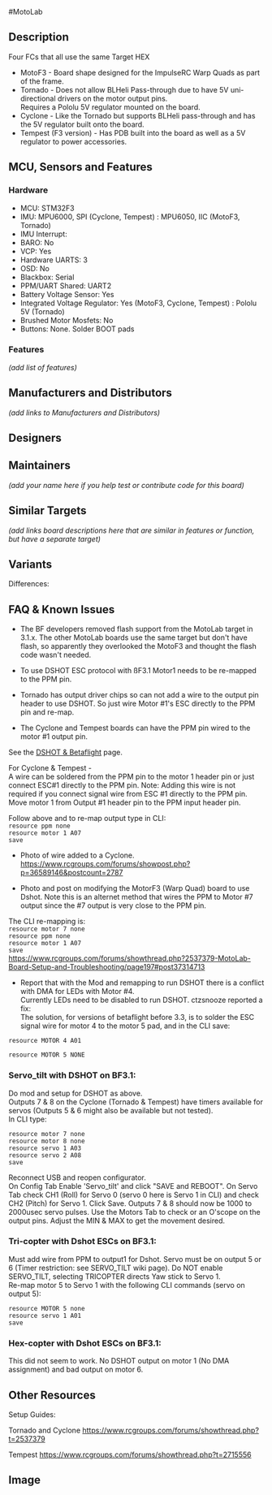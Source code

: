 #MotoLab 
## Description
Four FCs that all use the same Target HEX

- MotoF3 - Board shape designed for the ImpulseRC Warp Quads as part of the frame.   
- Tornado - Does not allow BLHeli Pass-through due to have 5V uni-directional drivers on the motor output pins.  
  Requires a Pololu 5V regulator mounted on the board.
- Cyclone - Like the Tornado but supports BLHeli pass-through and has the 5V regulator built onto the board.  
- Tempest (F3 version) - Has PDB built into the board as well as a 5V regulator to power accessories.  


## MCU, Sensors and Features

### Hardware
  - MCU: STM32F3
  - IMU: MPU6000, SPI (Cyclone, Tempest)
       : MPU6050, IIC (MotoF3, Tornado)
  - IMU Interrupt: 
  - BARO: No
  - VCP: Yes
  - Hardware UARTS: 3
  - OSD: No
  - Blackbox: Serial
  - PPM/UART Shared: UART2
  - Battery Voltage Sensor: Yes
  - Integrated Voltage Regulator: Yes (MotoF3, Cyclone, Tempest)
                                : Pololu 5V (Tornado)
  - Brushed Motor Mosfets: No
  - Buttons: None. Solder BOOT pads

### Features

_(add list of features)_

## Manufacturers and Distributors

_(add links to Manufacturers and Distributors)_

## Designers


## Maintainers
_(add your name here if you help test or contribute code for this board)_


## Similar Targets

_(add links board descriptions here that are similar in features or function, but have a separate target)_


## Variants

Differences:


## FAQ & Known Issues

- The BF developers removed flash support from the MotoLab target in 3.1.x. The other MotoLab boards use the same target but don't have flash, so apparently they overlooked the MotoF3 and thought the flash code wasn't needed.   

- To use DSHOT ESC protocol with ßF3.1 Motor1 needs to be re-mapped to the PPM pin.

- Tornado has output driver chips so can not add a wire to the output pin header to use DSHOT.  So just wire Motor #1's ESC directly to the PPM pin and re-map.

- The Cyclone and Tempest boards can have the PPM pin wired to the motor #1 output pin. 

See the [DSHOT & Betaflight](https://github.com/betaflight/betaflight/wiki/DSHOT%20ESC%20Protocol) page.  

For Cyclone & Tempest -   
A wire can be soldered from the PPM pin to the motor 1 header pin or just connect ESC#1 directly to the PPM pin.
Note: Adding this wire is not required if you connect signal wire from ESC #1 directly to the PPM pin.  
 Move motor 1 from Output #1 header pin to the PPM input header pin.   

 Follow above and to re-map output type in CLI:  
`resource ppm none  `  
`resource motor 1 A07 `  
`save  `  

- Photo of wire added to a Cyclone.   
https://www.rcgroups.com/forums/showpost.php?p=36589146&postcount=2787

- Photo and post on modifying the MotorF3 (Warp Quad) board to use Dshot. Note this is an alternet method that wires the PPM to Motor #7 output since the #7 output is very close to the PPM pin.  

The CLI re-mapping is:   
`resource motor 7 none `   
`resource ppm none `  
`resource motor 1 A07 `  
`save `   
https://www.rcgroups.com/forums/showthread.php?2537379-MotoLab-Board-Setup-and-Troubleshooting/page197#post37314713

- Report that with the Mod and remapping to run DSHOT there is a conflict with DMA for LEDs with Motor #4.  
Currently LEDs need to be disabled to run DSHOT. 
ctzsnooze reported a fix:   
The solution, for versions of betaflight before 3.3, is to solder the ESC signal wire for motor 4 to the motor 5 pad, and in the CLI save:  

`resource MOTOR 4 A01`  

`resource MOTOR 5 NONE`  

### Servo_tilt with DSHOT on BF3.1: 

Do mod and setup for DSHOT as above.   
Outputs 7 & 8 on the Cyclone (Tornado & Tempest) have timers available for servos (Outputs 5 & 6 might also be available but not tested).   
In CLI type: 

`resource motor 7 none`   
`resource motor 8 none`   
`resource servo 1 A03`   
`resource servo 2 A08`     
`save`   

Reconnect USB and reopen configurator.  
On Config Tab Enable 'Servo_tilt' and click "SAVE and REBOOT".
On Servo Tab check CH1 (Roll) for Servo 0 (servo 0 here is Servo 1 in CLI) and check CH2 (Pitch) for Servo 1.
Click Save. Outputs 7 & 8 should now be 1000 to 2000usec servo pulses. Use the Motors Tab to check or an O'scope on the output pins. Adjust the MIN & MAX to get the movement desired.  


### Tri-copter with Dshot ESCs on BF3.1:  
Must add wire from PPM to output1 for Dshot.
Servo must be on output 5 or 6 (Timer restriction: see SERVO_TILT wiki page). Do NOT enable SERVO_TILT, selecting TRICOPTER directs Yaw stick to Servo 1.  
Re-map motor 5 to Servo 1 with the following CLI commands (servo on output 5):

`resource MOTOR 5 none  `   
`resource servo 1 A01  `   
`save  `  

### Hex-copter with Dshot ESCs on BF3.1:  
This did not seem to work. No DSHOT output on motor 1 (No DMA assignment) and bad output on motor 6.

## Other Resources

Setup Guides: 

Tornado and Cyclone
https://www.rcgroups.com/forums/showthread.php?t=2537379  

Tempest
https://www.rcgroups.com/forums/showthread.php?t=2715556  

## Image

